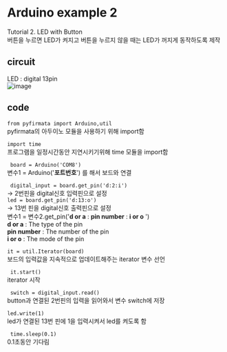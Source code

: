# Arduino example 2 
Tutorial 2. LED with Button \
버튼을 누르면 LED가 켜지고 버튼을 누르지 않을 때는 LED가 꺼지게 동작하도록 제작


## circuit
LED : digital 13pin \
![image](https://user-images.githubusercontent.com/79436159/108667697-1ca4dd00-751d-11eb-90b3-79945ec1a951.png)


## code
``` from pyfirmata import Arduino,util ```\
pyfirmata의 아두이노 모듈을 사용하기 위해 import함 

``` import time ```\
프로그램을 일정시간동안 지연시키기위해 time 모듈을 import함

``` board = Arduino('COM8')``` \
변수1 = Arduino('**포트번호**') 를 해서 보드와 연결 


``` digital_input = board.get_pin('d:2:i')``` \
  -> 2번핀을 digital신호 입력핀으로 설정\
  ```led = board.get_pin('d:13:o') ```\
  -> 13번 핀을 digital신호 출력핀으로 설정\
변수1 = 변수2.get_pin('**d or a** : **pin number** : **i or o** ') \
**d or a** : The type of the pin \
**pin number** : The number of the pin\
**i or o** : The mode of the pin 
 
 ``` it = util.Iterator(board) ```\
보드의 입력값을 지속적으로 업데이트해주는 iterator 변수 선언

 ``` it.start()``` \
iterator 시작

``` switch = digital_input.read()```\
button과 연결된 2번핀의 입력을 읽어와서 변수 switch에 저장

```led.write(1)```\
led가 연결된 13번 핀에 1을 입력시켜서 led를 켜도록 함

```  time.sleep(0.1) ```\
0.1초동안 기다림

